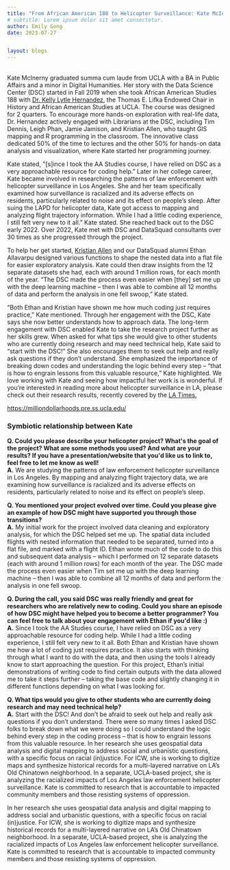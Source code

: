 ```yaml
---
title: "From African American 188 to Helicopter Surveillance: Kate McInerny’s symbiotic relationship with the Data Science Center"
# subtitle: Lorem ipsum dolor sit amet consectetur.
author: Emily Gong
date: 2023-07-27


layout: blogs
---
```




<br>
Kate McInerny graduated summa cum laude from UCLA with a BA in Public Affairs and a minor in Digital Humanities. Her story with the Data Science Center (DSC) started in Fall 2019 when she took African American Studies 188 with <a href="https://iac.ucla.edu/about-us/leadership/kelly-lytle-hernandez">Dr. Kelly Lytle Hernandez</a>, the Thomas E. Lifka Endowed Chair in History and African American Studies at UCLA. The course was designed for 2 quarters. To encourage more hands-on exploration with real-life data, Dr. Hernandez actively engaged with Librarians at the DSC, including  Tim Dennis,  Leigh Phan, Jamie Jamison, and Kristian Allen, who taught GIS mapping and R programming in the classroom. The innovative class dedicated 50% of the time to lectures and the other 50% for hands-on data analysis and visualization, where Kate started her programming journey.

Kate stated, "[s]ince I took the AA Studies course, I have relied on DSC as a very approachable resource for coding help.” Later in her college career, Kate became involved in researching the patterns of law enforcement with helicopter surveillance in Los Angeles. She and her team specifically examined how surveillance is racialized and its adverse effects on residents, particularly related to noise and its effect on people’s sleep. 
After suing the LAPD for helicopter data, Kate got access to mapping and analyzing flight trajectory information. While I had a little coding experience, I still felt very new to it all.” Kate stated. She reached back out to the DSC early 2022. Over 2022, Kate met with DSC and DataSquad consultants over 30 times as she progressed through the project. 

To help her get started, <a href="https://www.library.ucla.edu/about/news/spotlight-on-dlp-dscs-software-architect-kristian-allen/">Kristian Allen</a> and our DataSquad alumni Ethan Allavarpu designed various functions to shape the nested data into a flat file for easier exploratory analysis. Kate could then draw insights from the 12 separate datasets she had, each with around 1 million rows, for each month of the year. “The DSC made the process even easier when [they] set me up with the deep learning machine – then I was able to combine all 12 months of data and perform the analysis in one fell swoop,” Kate stated.

“Both Ethan and Kristian have shown me how much coding just requires practice,” Kate mentioned. Through her engagement with the DSC, Kate says she now better understands how to approach data. The long-term engagement with DSC enabled Kate to take the research project further as her skills grew. 
When asked for what tips she would give to other students who are currently doing research and may need technical help, Kate said to “start with the DSC!” She also encourages them to seek out help and really ask questions if they don’t understand. She emphasized the importance of breaking down codes and understanding the logic behind every step – “that is how to engrain lessons from this valuable resource,” Kate highlighted.
We love working with Kate and seeing how impactful her work is is wonderful. If you’re interested in reading more about helicopter surveillance in LA, please check out their research results, recently covered by the <a href="https://www.latimes.com/california/story/2023-02-10/sheriffs-helicopters-buzz-lowest-over-black-homes-they-say-and-theyre-out-to-prove-it">LA Times.</a>


<a href="https://milliondollarhoods.pre.ss.ucla.edu/">https://milliondollarhoods.pre.ss.ucla.edu/</a>

<h3>Symbiotic relationship between Kate </h3>
<b>Q. Could you please describe your helicopter project? What's the goal of the project? What are some methods you used? And what are your results? If you have a presentation/website that you'd like us to link to, feel free to let me know as well!</b><br>
<b>A.</b> We are studying the patterns of law enforcement helicopter surveillance in Los Angeles. By mapping and analyzing flight trajectory data, we are examining how surveillance is racialized and its adverse effects on residents, particularly related to noise and its effect on people’s sleep.

<b>Q. You mentioned your project evolved over time. Could you please give an example of how DSC might have supported you through those transitions?</b><br>
<b>A.</b> My initial work for the project involved data cleaning and exploratory analysis, for which the DSC helped set me up. The spatial data included flights with nested information that needed to be separated, turned into a flat file, and marked with a flight ID. Ethan wrote much of the code to do this and subsequent data analysis – which I performed on 12 separate datasets (each with around 1 million rows) for each month of the year. The DSC made the process even easier when Tim set me up with the deep learning machine – then I was able to combine all 12 months of data and perform the analysis in one fell swoop.

<b>Q. During the call, you said DSC was really friendly and great for researchers who are relatively new to coding. Could you share an episode of how DSC might have helped you to become a better programmer? You can feel free to talk about your engagement with Ethan if you'd like :)</b><br>
<b>A.</b> Since I took the AA Studies course, I have relied on DSC as a very approachable resource for coding help. While I had a little coding experience, I still felt very new to it all. Both Ethan and Kristian have shown me how a lot of coding just requires practice. It also starts with thinking through what I want to do with the data, and then using the tools I already know to start approaching the question. For this project, Ethan’s initial demonstrations of writing code to find certain outputs with the data allowed me to take it steps further – taking the base code and slightly changing it in different functions depending on what I was looking for.

<b>Q. What tips would you give to other students who are currently doing research and may need technical help?</b><br>
<b>A.</b> Start with the DSC! And don’t be afraid to seek out help and really ask questions if you don’t understand. There were so many times I asked DSC folks to break down what we were doing so I could understand the logic behind every step in the coding process – that is how to engrain lessons from this valuable resource.
In her research she uses geospatial data analysis and digital mapping to address social and urbanistic questions, with a specific focus on racial (in)justice. For ICW, she is working to digitize maps and synthesize historical records for a multi-layered narrative on LA’s Old Chinatown neighborhood. In a separate, UCLA-based project, she is analyzing the racialized impacts of Los Angeles law enforcement helicopter surveillance. Kate is committed to research that is accountable to impacted community members and those resisting systems of oppression.

In her research she uses geospatial data analysis and digital mapping to address social and urbanistic questions, with a specific focus on racial (in)justice. For ICW, she is working to digitize maps and synthesize historical records for a multi-layered narrative on LA’s Old Chinatown neighborhood. In a separate, UCLA-based project, she is analyzing the racialized impacts of Los Angeles law enforcement helicopter surveillance. Kate is committed to research that is accountable to impacted community members and those resisting systems of oppression.



